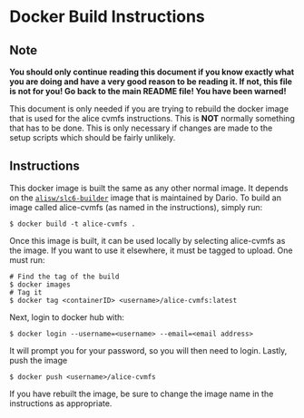 # Docker Build Instructions

## Note

**You should only continue reading this document if you know exactly what you are doing and have a very good reason to be reading it. If not, this file is not for you! Go back to the main README file! You have been warned!**

This document is only needed if you are trying to rebuild the docker image that is used for the alice cvmfs instructions. This is __NOT__ normally something that has to be done. This is only necessary if changes are made to the setup scripts which should be fairly unlikely.

## Instructions

This docker image is built the same as any other normal image. It depends on the [`alisw/slc6-builder`](https://hub.docker.com/r/alisw/slc6-builder/) image that is maintained by Dario. To build an image called alice-cvmfs (as named in the instructions), simply run:

```
$ docker build -t alice-cvmfs .
```

Once this image is built, it can be used locally by selecting alice-cvmfs as the image. If you want to use it elsewhere, it must be tagged to upload. One must run:

```
# Find the tag of the build
$ docker images
# Tag it
$ docker tag <containerID> <username>/alice-cvmfs:latest
```

Next, login to docker hub with:

```
$ docker login --username=<username> --email=<email address>
```

It will prompt you for your password, so you will then need to login. Lastly, push the image

```
$ docker push <username>/alice-cvmfs
```

If you have rebuilt the image, be sure to change the image name in the instructions as appropriate.
